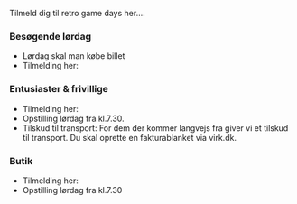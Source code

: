 <!-- BEGIN ARISE ------------------------------
Title:: "Tilmelding"

Author:: "Retro Game Days"
Description:: "Tilmelding"
Language:: "dk"
Thumbnail:: "thumbnail.png"
Published Date:: "2025-05-02"
Modified Date:: "2025-05-02"

toc:: "false"
process_markdown:: "true"
content_header:: "false"
---- END ARISE \\ DO NOT MODIFY THIS LINE ---->

Tilmeld dig til retro game days her....

### Besøgende lørdag
- Lørdag skal man købe billet
- Tilmelding her: 

### Entusiaster & frivillige
- Tilmelding her: 
- Opstilling lørdag fra kl.7.30.
- Tilskud til transport: For dem der kommer langvejs fra giver vi et tilskud til transport. Du skal oprette en fakturablanket via virk.dk.

### Butik
- Tilmelding her: 
- Opstilling lørdag fra kl.7.30
